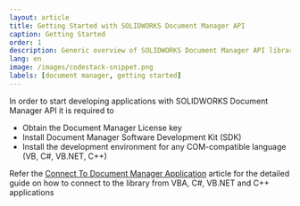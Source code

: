 ```yaml
---
layout: article
title: Getting Started with SOLIDWORKS Document Manager API
caption: Getting Started
order: 1
description: Generic overview of SOLIDWORKS Document Manager API library
lang: en
image: /images/codestack-snippet.png
labels: [document manager, getting started]
---
```

In order to start developing applications with SOLIDWORKS Document Manager API it is required to

* Obtain the Document Manager License key
* Install Document Manager Software Development Kit (SDK)
* Install the development environment for any COM-compatible language (VB, C#, VB.NET, C++)

Refer the [Connect To Document Manager Application](create-connection) article for the detailed guide on how to connect to the library from VBA, C#, VB.NET and C++ applications